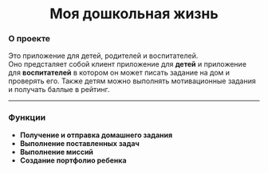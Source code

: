 <h1 align="center">Моя дошкольная жизнь</h1>

### О проекте
<p>Это приложение для детей, родителей и воспитателей.<br>
Оно предсталяет собой клиент приложение для <b>детей</b> и приложение для <b>воспитателей</b> в котором он может писать задание на дом и проверять его. 
Также детям можно выполнять мотивационные задания и получать баллые в рейтинг.</p>

___
### Функции
* <b>Получение и отправка домашнего задания</b>
* <b>Выполнение поставленных задач</b>
* <b>Выполнение миссий</b>
* <b>Создание портфолио ребенка</b>
